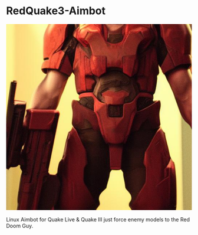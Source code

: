 # RedQuake3-Aimbot
![red doom guy](https://github.com/megastrog/RedQuake3-Aimbot/raw/main/reddoomguy.jpeg?raw=true)

Linux Aimbot for Quake Live & Quake III just force enemy models to the Red Doom Guy.
